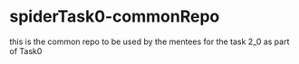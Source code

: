 # spiderTask0-commonRepo
this is the common repo to be used by the mentees for the task 2_0 as part of Task0
